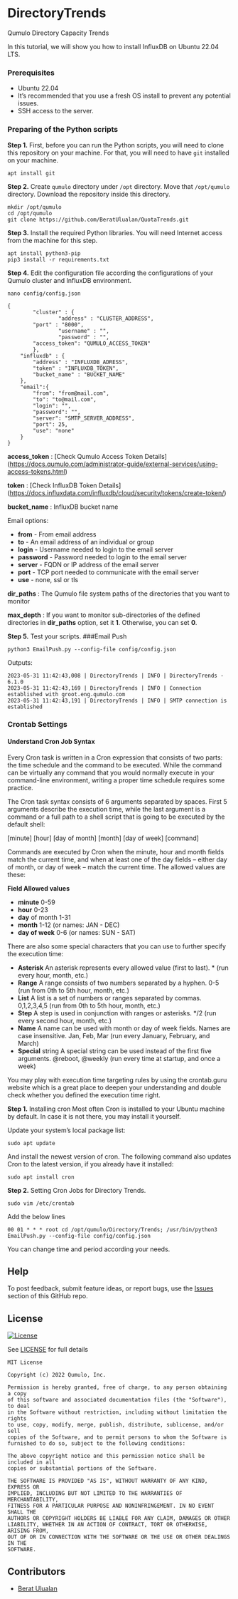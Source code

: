 # DirectoryTrends
Qumulo Directory Capacity Trends

In this tutorial, we will show you how to install InfluxDB on Ubuntu 22.04 LTS. 

### Prerequisites
* Ubuntu 22.04
* It’s recommended that you use a fresh OS install to prevent any potential issues.
* SSH access to the server.


### Preparing of the Python scripts

__Step 1.__ First, before you can run the Python scripts, you will need to clone this repository on your machine. For that, you will need to have `git` installed on your machine.
```
apt install git
```

__Step 2.__ Create `qumulo` directory under `/opt` directory. Move that `/opt/qumulo` directory. Download the repository inside this directory. 
```
mkdir /opt/qumulo
cd /opt/qumulo
git clone https://github.com/BeratUlualan/QuotaTrends.git
```

__Step 3.__ Install the required Python libraries. You will need Internet access from the machine for this step.
```
apt install python3-pip
pip3 install -r requirements.txt
```

__Step 4.__ Edit the configuration file according the configurations of your Qumulo cluster and InfluxDB environment.
```
nano config/config.json 
```

```
{
        "cluster" : {
                "address" : "CLUSTER_ADDRESS",
        "port" : "8000",
                "username" : "",
                "password" : "",
        "access_token": "QUMULO_ACCESS_TOKEN"
        },
    "influxdb" : {
        "address" : "INFLUXDB_ADRESS",
        "token" : "INFLUXDB_TOKEN",
        "bucket_name" : "BUCKET_NAME"
    },
    "email":{
        "from": "from@mail.com",
        "to": "to@mail.com",
        "login": "",
        "password": "",
        "server": "SMTP_SERVER_ADDRESS",
        "port": 25,
        "use": "none"
    }
}
```

__access_token__ : [Check Qumulo Access Token Details] (https://docs.qumulo.com/administrator-guide/external-services/using-access-tokens.html)

__token__ : [Check InfluxDB Token Details] (https://docs.influxdata.com/influxdb/cloud/security/tokens/create-token/)

__bucket_name__ : InfluxDB bucket name

Email options:
* __from__ - From email address
* __to__ - An email address of an individual or group
* __login__ - Username needed to login to the email server
* __password__ - Password needed to login to the email server
* __server__ - FQDN or IP address of the email server
* __port__ - TCP port needed to communicate with the email server
* __use__ - none, ssl or tls

__dir_paths__ : The Qumulo file system paths of the directories that you want to monitor

__max_depth__ : If you want to monitor sub-directories of the defined directories in __dir_paths__ option, set it __1__. Otherwise, you can set __0__.

__Step 5.__ Test your scripts.
###Email Push
```
python3 EmailPush.py --config-file config/config.json 
```
Outputs:
```
2023-05-31 11:42:43,008 | DirectoryTrends | INFO | DirectoryTrends - 6.1.0
2023-05-31 11:42:43,169 | DirectoryTrends | INFO | Connection established with groot.eng.qumulo.com
2023-05-31 11:42:43,191 | DirectoryTrends | INFO | SMTP connection is established 
````

### Crontab Settings
#### Understand Cron Job Syntax
Every Cron task is written in a Cron expression that consists of two parts: the time schedule and the command to be executed. While the command can be virtually any command that you would normally execute in your command-line environment, writing a proper time schedule requires some practice.

The Cron task syntax consists of 6 arguments separated by spaces. First 5 arguments describe the execution time, while the last argument is a command or a full path to a shell script that is going to be executed by the default shell:

[minute] [hour] [day of month] [month] [day of week] [command]

Commands are executed by Cron when the minute, hour and month fields match the current time, and when at least one of the day fields – either day of month, or day of week – match the current time. The allowed values are these:

__Field	Allowed values__
* __minute__	0-59
* __hour__	0-23
* __day__ of month	1-31
* __month__	1-12 (or names: JAN - DEC)
* __day of week__	0-6 (or names: SUN - SAT)

There are also some special characters that you can use to further specify the execution time:

* __Asterisk__	An asterisk represents every allowed value (first to last).	* (run every hour, month, etc.)
* __Range__	A range consists of two numbers separated by a hyphen.	0-5 (run from 0th to 5th hour, month, etc.)
* __List__	A list is a set of numbers or ranges separated by commas.	0,1,2,3,4,5 (run from 0th to 5th hour, month, etc.)
* __Step__	A step is used in conjunction with ranges or asterisks.	*/2 (run every second hour, month, etc.)
* __Name__	A name can be used with month or day of week fields. Names are case insensitive.	Jan, Feb, Mar (run every January, February, and March)
* __Special__ string	A special string can be used instead of the first five arguments.	@reboot, @weekly (run every time at startup, and once a week)

You may play with execution time targeting rules by using the crontab.guru website which is a great place to deepen your understanding and double check whether you defined the execution time right.

__Step 1.__ Installing cron
Most often Cron is installed to your Ubuntu machine by default. In case it is not there, you may install it yourself.

Update your system’s local package list:
```
sudo apt update
```
And install the newest version of cron. The following command also updates Cron to the latest version, if you already have it installed:
```
sudo apt install cron
```
__Step 2.__ Setting Cron Jobs for Directory Trends.
```
sudo vim /etc/crontab
```
Add the below lines
```
00 01 * * * root cd /opt/qumulo/Directory/Trends; /usr/bin/python3 EmailPush.py --config-file config/config.json 
```

You can change time and period according your needs.


## Help

To post feedback, submit feature ideas, or report bugs, use the [Issues](https://github.com/BeratUlualan/DirectoryTrends/issues) section of this GitHub repo.

## License

[![License](https://img.shields.io/badge/license-MIT-green)](https://opensource.org/licenses/MIT)

See [LICENSE](LICENSE) for full details

    MIT License
    
    Copyright (c) 2022 Qumulo, Inc.
    
    Permission is hereby granted, free of charge, to any person obtaining a copy
    of this software and associated documentation files (the "Software"), to deal
    in the Software without restriction, including without limitation the rights
    to use, copy, modify, merge, publish, distribute, sublicense, and/or sell
    copies of the Software, and to permit persons to whom the Software is
    furnished to do so, subject to the following conditions:
    
    The above copyright notice and this permission notice shall be included in all
    copies or substantial portions of the Software.
    
    THE SOFTWARE IS PROVIDED "AS IS", WITHOUT WARRANTY OF ANY KIND, EXPRESS OR
    IMPLIED, INCLUDING BUT NOT LIMITED TO THE WARRANTIES OF MERCHANTABILITY,
    FITNESS FOR A PARTICULAR PURPOSE AND NONINFRINGEMENT. IN NO EVENT SHALL THE
    AUTHORS OR COPYRIGHT HOLDERS BE LIABLE FOR ANY CLAIM, DAMAGES OR OTHER
    LIABILITY, WHETHER IN AN ACTION OF CONTRACT, TORT OR OTHERWISE, ARISING FROM,
    OUT OF OR IN CONNECTION WITH THE SOFTWARE OR THE USE OR OTHER DEALINGS IN THE
    SOFTWARE.
    
## Contributors

 - [Berat Ulualan](https://github.com/beratulualan)

